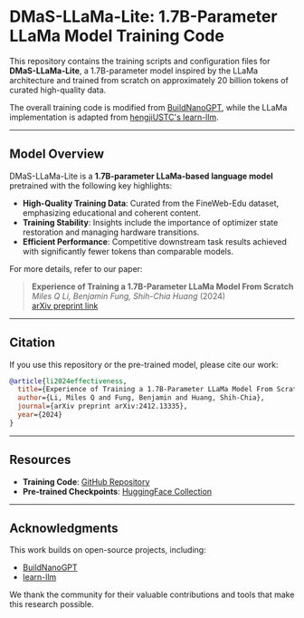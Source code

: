 # DMaS-LLaMa-Lite: 1.7B-Parameter LLaMa Model Training Code

This repository contains the training scripts and configuration files for **DMaS-LLaMa-Lite**, a 1.7B-parameter model inspired by the LLaMa architecture and trained from scratch on approximately 20 billion tokens of curated high-quality data.

The overall training code is modified from [BuildNanoGPT](https://github.com/karpathy/build-nanogpt), while the LLaMa implementation is adapted from [hengjiUSTC's learn-llm](https://github.com/hengjiUSTC/learn-llm).

---

## Model Overview

DMaS-LLaMa-Lite is a **1.7B-parameter LLaMa-based language model** pretrained with the following key highlights:
- **High-Quality Training Data**: Curated from the FineWeb-Edu dataset, emphasizing educational and coherent content.
- **Training Stability**: Insights include the importance of optimizer state restoration and managing hardware transitions.
- **Efficient Performance**: Competitive downstream task results achieved with significantly fewer tokens than comparable models.

For more details, refer to our paper:  
> **Experience of Training a 1.7B-Parameter LLaMa Model From Scratch**  
> *Miles Q Li, Benjamin Fung, Shih-Chia Huang* (2024)  
> [arXiv preprint link](https://arxiv.org)  

---

## Citation

If you use this repository or the pre-trained model, please cite our work:

```bibtex
@article{li2024effectiveness,
  title={Experience of Training a 1.7B-Parameter LLaMa Model From Scratch},
  author={Li, Miles Q and Fung, Benjamin and Huang, Shih-Chia},
  journal={arXiv preprint arXiv:2412.13335},
  year={2024}
}
```

---

## Resources
- **Training Code**: [GitHub Repository](https://github.com/McGill-DMaS/DMaS-LLaMa-Lite-Training-Code)
- **Pre-trained Checkpoints**: [HuggingFace Collection](https://huggingface.co/collections/McGill-DMaS/dmas-llama-lite-6761d97ba903f82341954ceb)

---

## Acknowledgments

This work builds on open-source projects, including:
- [BuildNanoGPT](https://github.com/karpathy/build-nanogpt)
- [learn-llm](https://github.com/hengjiUSTC/learn-llm)

We thank the community for their valuable contributions and tools that make this research possible.

